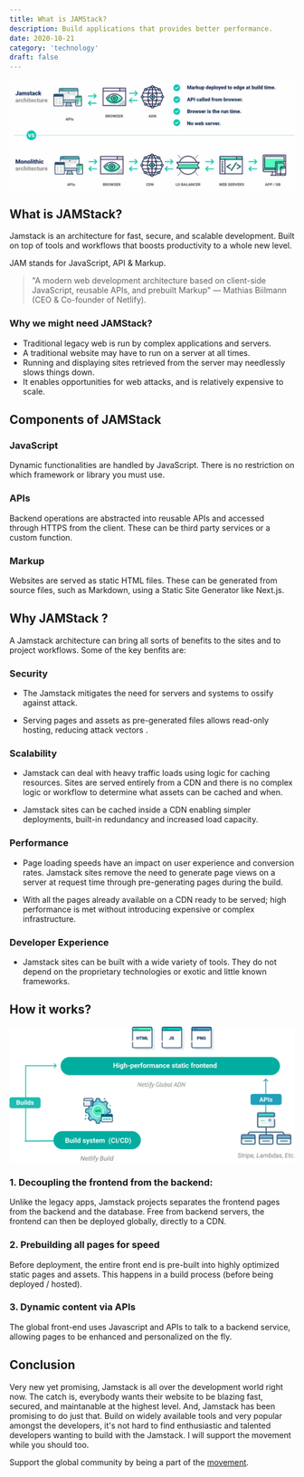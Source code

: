 ```yaml
---
title: What is JAMStack?
description: Build applications that provides better performance.
date: 2020-10-21
category: 'technology'
draft: false
---
```


![jamstack-architecture](./assets/jamstack-architecture.jpg)

## What is JAMStack?

Jamstack is an architecture for fast, secure, and scalable development. Built on top of tools and workflows that boosts productivity to a whole new level.

JAM stands for JavaScript, API & Markup.

> "A modern web development architecture based on client-side JavaScript, reusable APIs, and prebuilt Markup" — Mathias Biilmann (CEO & Co-founder of Netlify).

### Why we might need JAMStack?

- Traditional legacy web is run by complex applications and servers.
- A traditional website may have to run on a server at all times.
- Running and displaying sites retrieved from the server may needlessly slows things down.
- It enables opportunities for web attacks, and is relatively expensive to scale.

## Components of JAMStack

### JavaScript

Dynamic functionalities are handled by JavaScript. There is no restriction on which framework or library you must use.

### APIs

Backend operations are abstracted into reusable APIs and accessed through HTTPS from the client. These can be third party services or a custom function.

### Markup

Websites are served as static HTML files. These can be generated from source files, such as Markdown, using a Static Site Generator like Next.js.

## Why JAMStack ?

A Jamstack architecture can bring all sorts of benefits to the sites and to project workflows. Some of the key benfits are:

### Security

- The Jamstack mitigates the need for servers and systems to ossify against attack.

- Serving pages and assets as pre-generated files allows read-only hosting, reducing attack vectors .

### Scalability

- Jamstack can deal with heavy traffic loads using logic for caching resources. Sites are served entirely from a CDN and there is no complex logic or workflow to determine what assets can be cached and when.

- Jamstack sites can be cached inside a CDN enabling simpler deployments, built-in redundancy and increased load capacity.

### Performance

- Page loading speeds have an impact on user experience and conversion rates. Jamstack sites remove the need to generate page views on a server at request time through pre-generating pages during the build.

- With all the pages already available on a CDN ready to be served; high performance is met without introducing expensive or complex infrastructure.

### Developer Experience

- Jamstack sites can be built with a wide variety of tools. They do not depend on the proprietary technologies or exotic and little known frameworks.

## How it works?

![how-it-works](./assets/how-it-works.svg)

### 1. Decoupling the frontend from the backend:

Unlike the legacy apps, Jamstack projects separates the frontend pages from the backend and the database. Free from backend servers, the frontend can then be deployed globally, directly to a CDN.

### 2. Prebuilding all pages for speed

Before deployment, the entire front end is pre-built into highly optimized static pages and assets. This happens in a build process (before being deployed / hosted).

### 3. Dynamic content via APIs

The global front-end uses Javascript and APIs to talk to a backend service, allowing pages to be enhanced and personalized on the fly.

## Conclusion

Very new yet promising, Jamstack is all over the development world right now. The catch is, everybody wants their website to be blazing fast, secured, and maintanable at the highest level. And, Jamstack has been promising to do just that. Build on widely available tools and very popular amongst the developers, it's not hard to find enthusiastic and talented developers wanting to build with the Jamstack. I will support the movement while you should too.

Support the global community by being a part of the [movement](https://jamstack.org/community/).
